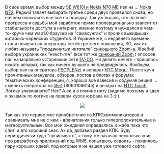В свое время, выбор между <a href="/index.php?post=45">SE W810i и Nokia N70 ME</a> пал на ... <a href="http://mobiguru.ru/phones/nokia/nokia_n72.html">Nokia N72</a>. Редкий талант выбирать третье среди двух проявился снова, но начнем описывать все все по порядку. Так уж вышло, что по воле прогресса и судьбы мой заработок прямо пропорционально зависит от стабильности доступа в интернет, именно поэтому я нуждался в чем-то-круче чем wap1.0 браузер на "самвсунгах" и прочих выкидышах китайско-корейских студентов. В Украине же, с недавнего времени стали появляться операторы сетей третьего поколения, 3G, как их любят называть "<em>продвинутые читатели</em>" <a href="http://zoom.cnews.ru/">синюшного Zoom-а</a>. Жребий выбора украинских "<em>некст-ген</em>" (все тот же <a href="http://zoom.cnews.ru/">синюшний Zoom</a> ) опсосов пал на морально устаревшие сети <a href="http://ru.wikipedia.org/wiki/1X_EV-DO">EV-DO</a>. Но делать нечего - пришлось искать аппарат, так как ничего лучшего не предвиделось. Вообщем, выбор пал на оператора <a href="http://www.people.net.ua/">PEOPLENet</a> и аппарат <a href="http://www.mobiletechreview.com/phones/HTC-Mogul.htm">HTC Mogul</a>. После кучи прочитанных мануалов, обзоров, постов в блогах и форумах тематических конференций, я, хорошо все взвесив и обдумав решил ... сменить оператора на <a href="http://life.com.ua">life:)</a> (80631066145) и аппарат на <a href="http://www.mobile-arsenal.com.ua/htc/touch/">HTC Touch</a>. Логику улавливаете? Нет? А ее и в помине нету (видимо поэтому и здал я экзамен по логике на первом курсе юрфака на 3 :) ).<p align='center'><img src="/media/pictures/11821675821Elf_front-celsius.jpg"/></p>Так как это первое мое приобретение из КПК\коммуникаторов и сравнивать мне не с чем - впечатления только гиперположительные и мегаохуетильные. Все мои ожидания оправдались и жаба пока что спит, а это хороший знак. Ах да, добавил раздел КПК. Буду периодически туда "пописывать", к тому же накачал несколько книг про разработку приложений под WM6, попытаюсь освоить - появилось пару хороших идеей, под которые я не нашел уже готового софта.
